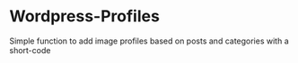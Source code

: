 # Wordpress-Profiles
Simple function to add image profiles based on posts and categories with a short-code

